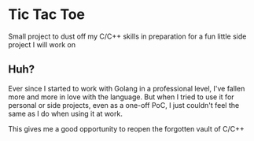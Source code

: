 # Tic Tac Toe
Small project to dust off my C/C++ skills in preparation for a fun little side project I will work on

## Huh?
Ever since I started to work with Golang in a professional level, I've fallen more and more in love with the language. But when I tried to use it for personal or side projects, even as a one-off PoC, I just couldn't feel the same as I do when using it at work.

This gives me a good opportunity to reopen the forgotten vault of C/C++